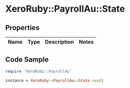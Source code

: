 # XeroRuby::PayrollAu::State

## Properties

Name | Type | Description | Notes
------------ | ------------- | ------------- | -------------

## Code Sample

```ruby
require 'XeroRuby::PayrollAu'

instance = XeroRuby::PayrollAu::State.new()
```


